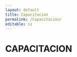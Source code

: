 ```yaml
---
layout: default
title: Capacitacion
permalink: /Capacitacion/
editable: si
---
```


# CAPACITACION

